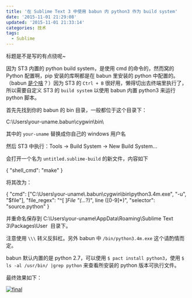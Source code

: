 ```yaml
---
title: '在 Sublime Text 3 中使用 babun 内 python3 作为 build system'
date: '2015-11-01 21:29:08'
updated: '2015-11-01 21:33:14'
categories: 技术
tags:
  - Sublime
---
```



标题是不是写的有点绕呢~

因为 ST3 内置的 python build system，是使用 cmd 的命令的，然而窝的 Python 配置啊，pip 安装的库啊都是在 babun 里安装的 python 中配置的。（babun [是个啥](http://babun.github.io/)？）因为 ST3 的 `Ctrl + B` 很好用，懒得切出去终端里执行了，所以需要自定义 ST3 的 `build system` 以使用 babun 内置 python3 来运行 python 脚本。

首先先找到你的 babun 的 bin 目录，一般都位于这个目录下：

C:\Users\your-uname\.babun\cygwin\bin\

其中的 `your-uname` 替换成你自己的 windows 用户名

然后 ST3 中执行：<span class="lang:default decode:true crayon-inline ">Tools -> Build System -> New Build System…</span>

会打开一个名为 `untitled.sublime-build` 的新文件，内容如下

{ "shell_cmd": "make" }

将其改为：

{ "cmd": ["C:\\Users\\your-uname\\.babun\\cygwin\\bin\\python3.4m.exe", "-u", "$file"], "file_regex": "^[ ]*File \"(...*?)\", line ([0-9]*)", "selector": "source.python" }

并重命名保存到 <span class="lang:default decode:true crayon-inline ">C:\Users\your-uname\AppData\Roaming\Sublime Text 3\Packages\User</span>  目录下。

注意使用 `\\\` 转义反斜杠。另外 babun 中 `/bin/python3.4m.exe` 这个请酌情而定。

babun 默认内置的是 python 2.7，可以使用 `$ pact install python3`，使用 `$ ls -al /usr/bin/ |grep python` 来查看所安装的 python 版本可执行文件。

最终效果如下：

[![final](https://img.prin.studio/images/2015/11/2015-11-01_05-24-05.png)](https://img.prin.studio/images/2015/11/2015-11-01_05-24-05.png)



